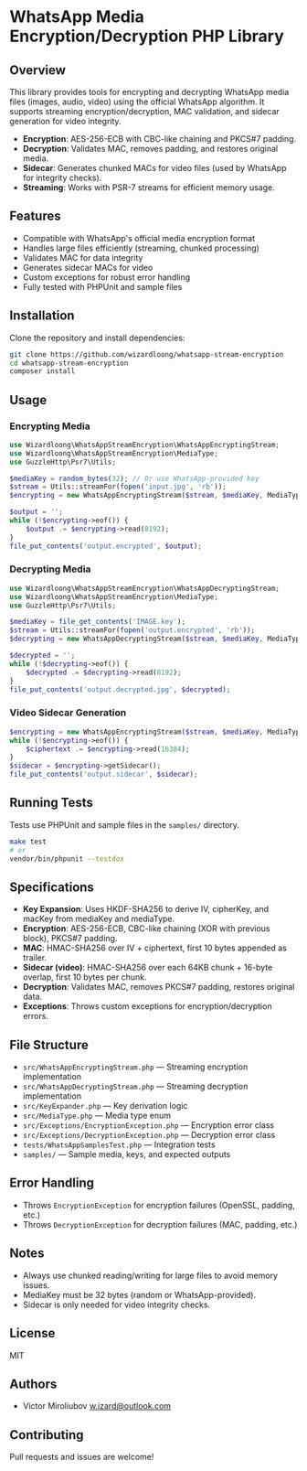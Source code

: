 # WhatsApp Media Encryption/Decryption PHP Library

## Overview
This library provides tools for encrypting and decrypting WhatsApp media files (images, audio, video) using the official WhatsApp algorithm. It supports streaming encryption/decryption, MAC validation, and sidecar generation for video integrity.

- **Encryption**: AES-256-ECB with CBC-like chaining and PKCS#7 padding.
- **Decryption**: Validates MAC, removes padding, and restores original media.
- **Sidecar**: Generates chunked MACs for video files (used by WhatsApp for integrity checks).
- **Streaming**: Works with PSR-7 streams for efficient memory usage.

## Features
- Compatible with WhatsApp's official media encryption format
- Handles large files efficiently (streaming, chunked processing)
- Validates MAC for data integrity
- Generates sidecar MACs for video
- Custom exceptions for robust error handling
- Fully tested with PHPUnit and sample files

## Installation

Clone the repository and install dependencies:

```bash
git clone https://github.com/wizardloong/whatsapp-stream-encryption
cd whatsapp-stream-encryption
composer install
```

## Usage

### Encrypting Media
```php
use Wizardloong\WhatsAppStreamEncryption\WhatsAppEncryptingStream;
use Wizardloong\WhatsAppStreamEncryption\MediaType;
use GuzzleHttp\Psr7\Utils;

$mediaKey = random_bytes(32); // Or use WhatsApp-provided key
$stream = Utils::streamFor(fopen('input.jpg', 'rb'));
$encrypting = new WhatsAppEncryptingStream($stream, $mediaKey, MediaType::IMAGE);

$output = '';
while (!$encrypting->eof()) {
	$output .= $encrypting->read(8192);
}
file_put_contents('output.encrypted', $output);
```

### Decrypting Media
```php
use Wizardloong\WhatsAppStreamEncryption\WhatsAppDecryptingStream;
use Wizardloong\WhatsAppStreamEncryption\MediaType;
use GuzzleHttp\Psr7\Utils;

$mediaKey = file_get_contents('IMAGE.key');
$stream = Utils::streamFor(fopen('output.encrypted', 'rb'));
$decrypting = new WhatsAppDecryptingStream($stream, $mediaKey, MediaType::IMAGE);

$decrypted = '';
while (!$decrypting->eof()) {
	$decrypted .= $decrypting->read(8192);
}
file_put_contents('output.decrypted.jpg', $decrypted);
```

### Video Sidecar Generation
```php
$encrypting = new WhatsAppEncryptingStream($stream, $mediaKey, MediaType::VIDEO, true);
while (!$encrypting->eof()) {
	$ciphertext .= $encrypting->read(16384);
}
$sidecar = $encrypting->getSidecar();
file_put_contents('output.sidecar', $sidecar);
```

## Running Tests

Tests use PHPUnit and sample files in the `samples/` directory.

```bash
make test
# or
vendor/bin/phpunit --testdox
```

## Specifications

- **Key Expansion**: Uses HKDF-SHA256 to derive IV, cipherKey, and macKey from mediaKey and mediaType.
- **Encryption**: AES-256-ECB, CBC-like chaining (XOR with previous block), PKCS#7 padding.
- **MAC**: HMAC-SHA256 over IV + ciphertext, first 10 bytes appended as trailer.
- **Sidecar (video)**: HMAC-SHA256 over each 64KB chunk + 16-byte overlap, first 10 bytes per chunk.
- **Decryption**: Validates MAC, removes PKCS#7 padding, restores original data.
- **Exceptions**: Throws custom exceptions for encryption/decryption errors.

## File Structure

- `src/WhatsAppEncryptingStream.php` — Streaming encryption implementation
- `src/WhatsAppDecryptingStream.php` — Streaming decryption implementation
- `src/KeyExpander.php` — Key derivation logic
- `src/MediaType.php` — Media type enum
- `src/Exceptions/EncryptionException.php` — Encryption error class
- `src/Exceptions/DecryptionException.php` — Decryption error class
- `tests/WhatsAppSamplesTest.php` — Integration tests
- `samples/` — Sample media, keys, and expected outputs

## Error Handling
- Throws `EncryptionException` for encryption failures (OpenSSL, padding, etc.)
- Throws `DecryptionException` for decryption failures (MAC, padding, etc.)

## Notes
- Always use chunked reading/writing for large files to avoid memory issues.
- MediaKey must be 32 bytes (random or WhatsApp-provided).
- Sidecar is only needed for video integrity checks.

## License
MIT

## Authors
- Victor Miroliubov w.izard@outlook.com

## Contributing
Pull requests and issues are welcome!
